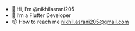 - 👋 Hi, I’m @nikhilasrani205
- 👀 I’m a Flutter Developer
- 📫 How to reach me nikhil.asrani205@gmail.com

<!---
nikhilasrani205/nikhilasrani205 is a ✨ special ✨ repository because its `README.md` (this file) appears on your GitHub profile.
You can click the Preview link to take a look at your changes.
--->
